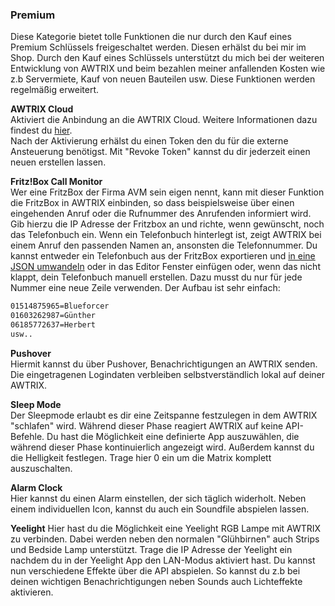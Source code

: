 ### Premium
Diese Kategorie bietet tolle Funktionen die nur durch den Kauf eines Premium Schlüssels freigeschaltet werden. Diesen erhälst du bei mir im Shop.
Durch den Kauf eines Schlüssels unterstützt du mich bei der weiteren Entwicklung von AWTRIX und beim bezahlen meiner anfallenden Kosten wie z.b Servermiete, Kauf von neuen Bauteilen usw.
Diese Funktionen werden regelmäßig erweitert.


  
**AWTRIX Cloud**  
Aktiviert die Anbindung an die AWTRIX Cloud. Weitere Informationen dazu findest du [hier](/de-de/cloud.md).  
Nach der Aktivierung erhälst du einen Token den du für die externe Ansteuerung benötigst. Mit "Revoke Token" kannst du dir jederzeit einen neuen erstellen lassen.

**Fritz!Box Call Monitor**  
Wer eine FritzBox der Firma AVM sein eigen nennt, kann mit dieser Funktion die FritzBox in AWTRIX einbinden, so dass beispielsweise über einen eingehenden Anruf oder die Rufnummer des Anrufenden informiert wird.
Gib hierzu die IP Adresse der Fritzbox an und richte, wenn gewünscht, noch das Telefonbuch ein. Wenn ein Telefonbuch hinterlegt ist, zeigt AWTRIX bei einem Anruf den passenden Namen an, ansonsten die Telefonnummer.   Du kannst entweder ein Telefonbuch aus der FritzBox exportieren und [in eine JSON umwandeln](http://www.utilities-online.info/xmltojson/) oder in das Editor Fenster einfügen oder, wenn das nicht klappt, dein Telefonbuch manuell erstellen. Dazu musst du nur für jede Nummer eine neue Zeile verwenden. Der Aufbau ist sehr einfach:
``` BASH
01514875965=Blueforcer
01603262987=Günther
06185772637=Herbert
usw..
``` 

**Pushover**  
Hiermit kannst du über Pushover, Benachrichtigungen an AWTRIX senden. Die eingetragenen Logindaten verbleiben selbstverständlich lokal auf deiner AWTRIX.

**Sleep Mode**  
Der Sleepmode erlaubt es dir eine Zeitspanne festzulegen in dem AWTRIX "schlafen" wird. Während dieser Phase reagiert AWTRIX auf keine API-Befehle. Du hast die Möglichkeit eine definierte App auszuwählen, die während dieser Phase kontinuierlich angezeigt wird. Außerdem kannst du die Helligkeit festlegen. Trage hier 0 ein um die Matrix komplett auszuschalten.

**Alarm Clock**  
Hier kannst du einen Alarm einstellen, der sich täglich widerholt. Neben einem individuellen Icon, kannst du auch ein Soundfile abspielen lassen.

**Yeelight**
Hier hast du die Möglichkeit eine Yeelight RGB Lampe mit AWTRIX zu verbinden. Dabei werden neben den normalen "Glühbirnen" auch Strips und Bedside Lamp unterstützt. Trage die IP Adresse der Yeelight ein nachdem du in der Yeelight App den LAN-Modus aktiviert hast. Du kannst nun verschiedene Effekte über die API abspielen. So kannst du z.b bei deinen wichtigen Benachrichtigungen neben Sounds auch Lichteffekte aktivieren.
